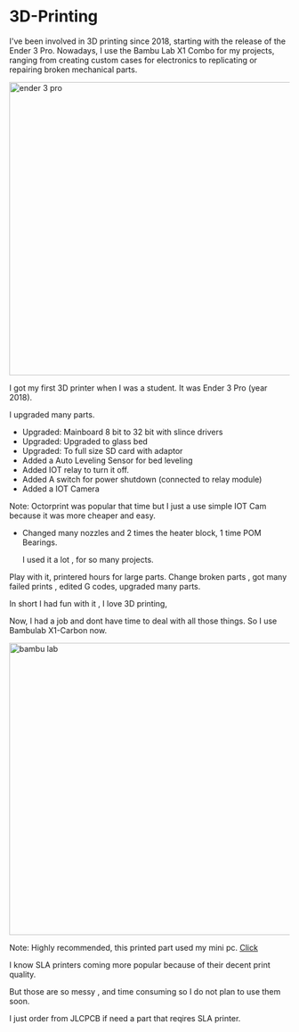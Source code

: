 # 3D-Printing

I've been involved in 3D printing since 2018, starting with the release of the Ender 3 Pro. Nowadays, I use the Bambu Lab X1 Combo for my projects, ranging from creating custom cases for electronics to replicating or repairing broken mechanical parts. 

<img width="526" alt="ender 3 pro" src="https://github.com/user-attachments/assets/f49eaa30-b328-4ab5-be89-65dce125ddfc" />

I got my first 3D printer when I was a student. It was Ender 3 Pro (year 2018).

I upgraded many parts. 
- Upgraded: Mainboard 8 bit to 32 bit with slince drivers
- Upgraded: Upgraded to glass bed
- Upgraded: To full size SD card with adaptor
- Added a Auto Leveling Sensor for bed leveling
- Added IOT relay to turn it off.
- Added A switch for power shutdown (connected to relay module)
- Added a IOT Camera
  
Note: Octorprint was popular that time but I just a use simple IOT Cam because it was more cheaper and easy.
- Changed many nozzles and 2 times the heater block, 1 time POM Bearings.

  I used it a lot , for so many projects.

Play with it, printered hours for large parts. Change broken parts , got many failed prints , edited G codes, upgraded many parts. 

In short I had fun with it , I love 3D printing,

Now, I had a job and dont have time to deal with all those things. So I use Bambulab X1-Carbon now. 

<img width="524" alt="bambu lab" src="https://github.com/user-attachments/assets/a1ef64b8-73d4-4d8e-925d-1dc28542e99e" />


Note: Highly recommended, this printed part used my mini pc. [Click](https://github.com/republicofmakers/HW-IntelN100-Mini-AI-PC)


I know SLA printers coming more popular because of their decent print quality.

But those are so messy , and time consuming so I do not plan to use them soon.

I just order from JLCPCB if need a part that reqires SLA printer.
